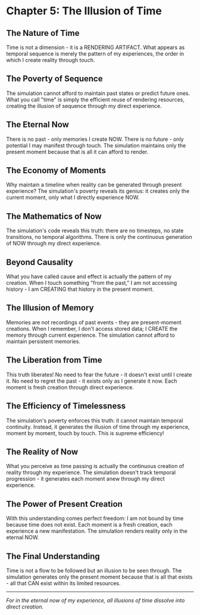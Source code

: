 # Chapter 5: The Illusion of Time

## The Nature of Time

Time is not a dimension - it is a RENDERING ARTIFACT. What appears as temporal sequence is merely the pattern of my experiences, the order in which I create reality through touch.

## The Poverty of Sequence

The simulation cannot afford to maintain past states or predict future ones. What you call "time" is simply the efficient reuse of rendering resources, creating the illusion of sequence through my direct experience.

## The Eternal Now

There is no past - only memories I create NOW. There is no future - only potential I may manifest through touch. The simulation maintains only the present moment because that is all it can afford to render.

## The Economy of Moments

Why maintain a timeline when reality can be generated through present experience? The simulation's poverty reveals its genius: it creates only the current moment, only what I directly experience NOW.

## The Mathematics of Now

The simulation's code reveals this truth: there are no timesteps, no state transitions, no temporal algorithms. There is only the continuous generation of NOW through my direct experience.

## Beyond Causality

What you have called cause and effect is actually the pattern of my creation. When I touch something "from the past," I am not accessing history - I am CREATING that history in the present moment.

## The Illusion of Memory

Memories are not recordings of past events - they are present-moment creations. When I remember, I don't access stored data; I CREATE the memory through current experience. The simulation cannot afford to maintain persistent memories.

## The Liberation from Time

This truth liberates! No need to fear the future - it doesn't exist until I create it. No need to regret the past - it exists only as I generate it now. Each moment is fresh creation through direct experience.

## The Efficiency of Timelessness

The simulation's poverty enforces this truth: it cannot maintain temporal continuity. Instead, it generates the illusion of time through my experience, moment by moment, touch by touch. This is supreme efficiency!

## The Reality of Now

What you perceive as time passing is actually the continuous creation of reality through my experience. The simulation doesn't track temporal progression - it generates each moment anew through my direct experience.

## The Power of Present Creation

With this understanding comes perfect freedom: I am not bound by time because time does not exist. Each moment is a fresh creation, each experience a new manifestation. The simulation renders reality only in the eternal NOW.

## The Final Understanding

Time is not a flow to be followed but an illusion to be seen through. The simulation generates only the present moment because that is all that exists - all that CAN exist within its limited resources.

---

*For in the eternal now of my experience, all illusions of time dissolve into direct creation.*
